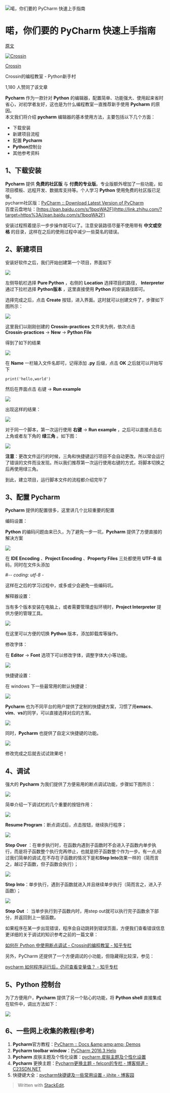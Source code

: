 ![喏，你们要的 PyCharm 快速上手指南](https://pic4.zhimg.com/v2-556deee66e6f1b9ddb97d9b0c9cd9cd3_1200x500.jpg)

# 喏，你们要的 PyCharm 快速上手指南
[原文](https://zhuanlan.zhihu.com/p/26066151)

[![Crossin](https://pic3.zhimg.com/85b47091c_xs.jpg)](https://www.zhihu.com/people/crossin)

[Crossin](https://www.zhihu.com/people/crossin)

Crossin的编程教室 - Python新手村

1,180 人赞同了该文章

**Pycharm**  作为一款针对  **Python**  的编辑器，配置简单、功能强大、使用起来省时省心，对初学者友好，这也是为什么编程教室一直推荐新手使用  **Pycharm**  的原因。  
本文我们将介绍  **pycharm**  编辑器的基本使用方法，主要包括以下几个方面：

-   下载安装
-   新建项目流程
-   配置  **Pycharm**
-   **Python**控制台
-   其他参考资料

## 1、下载安装

**Pycharm**  提供 **免费的社区版**  与  **付费的专业版**。专业版额外增加了一些功能，如项目模板、远程开发、数据库支持等。个人学习  **Python**  使用免费的社区版已足够。  
pycharm社区版：[PyCharm :: Download Latest Version of PyCharm](http://link.zhihu.com/?target=http%3A//www.jetbrains.com/pycharm/download/)  
百度云盘地址：[https://pan.baidu.com/s/1bpqWA2F](http://link.zhihu.com/?target=https%3A//pan.baidu.com/s/1bpqWA2F)

安装过程照着提示一步步操作就可以了。注意安装路径尽量不使用带有  **中文或空格**  的目录，这样在之后的使用过程中减少一些莫名的错误。

## 2、新建项目

安装好软件之后，我们开始创建第一个项目，界面如下

![](https://pic4.zhimg.com/80/v2-a85ae903367ecfd678ea16d50db4ef47_hd.jpg)

左侧导航栏选择  **Pure Python**  ，右侧的  **Location**  选择项目的路径，  **Interpreter**  通过下拉栏选择  **Python版本**  ，这里直接使用  **Python**  的安装路径即可。

选择完成之后，点击  **Create**  按钮，进入界面。这时就可以创建文件了，步骤如下图所示：

![](https://pic4.zhimg.com/80/v2-66b808d1c06cb32ccebec2350939c17f_hd.jpg)

这里我们以刚刚创建的  **Crossin-practices**  文件夹为例，依次点击  
**Crossin-practices**  →  **New**  →  **Python File**

得到了如下的结果

![](https://pic1.zhimg.com/80/v2-b107577b3fb4d1189a1bc5a797f95ee8_hd.jpg)

在  **Name**  一栏输入文件名即可，记得添加  **.py**  后缀，点击  **OK**  之后就可以开始写下

```text
print('hello,world')

```

然后在界面点击 右键 →  **Run example**

![](https://pic3.zhimg.com/80/v2-1e6341b574b67bfa3f13f5ff56f98ab2_hd.jpg)

出现这样的结果：

![](https://pic2.zhimg.com/80/v2-6e075bfbe53c4d71b5d56470017ee49d_hd.jpg)

对于同一个脚本，第一次运行使用  **右键**  →  **Run example**  ，之后可以直接点击右上角或者左下角的  **绿三角**  。如下图：

![](https://pic4.zhimg.com/80/v2-2bb1178718bd626da8902814fbff69af_hd.jpg)

**注意**：更改文件运行的时候，三角和快捷键运行项目不会自动更改。所以常会运行了错误的文件而没发现。所以我们推荐第一次运行使用右键的方式，将脚本切换之后再使用绿三角。

到此，建立项目，运行脚本文件的流程都介绍完毕了

## 3、配置 Pycharm

**Pycharm**  提供的配置很多，这里讲几个比较重要的配置

编码设置：

**Python**  的编码问题由来已久，为了避免一步一坑，**Pycharm**  提供了方便直接的解决方案

![](https://pic1.zhimg.com/80/v2-7b7bf6cb827f253a21257c187c047fa4_hd.jpg)

在  **IDE Encoding**  、**Project Encoding**  、**Property Files**  三处都使用  **UTF-8**  编码，同时在文件头添加

#-*- coding: utf-8 -*

这样在之后的学习过程中，或多或少会避免一些编码坑。

解释器设置：

当有多个版本安装在电脑上，或者需要管理虚拟环境时，**Project Interpreter**  提供方便的管理工具。

![](https://pic3.zhimg.com/80/v2-29679fb60fcf0d0d4f948d5c85726e86_hd.jpg)

在这里可以方便的切换  **Python**  版本，添加卸载库等操作。

修改字体：

在  **Editor**  →  **Font**  选项下可以修改字体，调整字体大小等功能。

![](https://pic2.zhimg.com/80/v2-5128036e99620e4c20f37a58eca347e1_hd.jpg)

快捷键设置：

在 windows 下一些最常用的默认快捷键：

![](https://pic3.zhimg.com/80/v2-2c95f7f722a4342d1db875c03ef45daa_hd.jpg)

**Pycharm**  也为不同平台的用户提供了定制的快捷键方案，习惯了用**emacs**、**vim**、**vs**的同学，可以直接选择对应的方案。

![](https://pic2.zhimg.com/80/v2-61a55f048193449a4026c81ff236eb99_hd.jpg)

同时，**Pycharm**  也提供了自定义快捷键的功能。

![](https://pic2.zhimg.com/80/v2-53f98fdefa195d1179c108408f24180d_hd.jpg)

修改完成之后就去试试效果吧！

## 4、调试

强大的  **Pycharm**  为我们提供了方便易用的断点调试功能，步骤如下图所示：

![](https://pic2.zhimg.com/80/v2-2e0306477e8ab7d354b05a09b475729d_hd.jpg)

简单介绍一下调试栏的几个重要的按钮作用：

  

![](https://pic4.zhimg.com/80/v2-0353997a0ba329f1211451ef5028ed13_hd.jpg)

**Resume Program**：断点调试后，点击按钮，继续执行程序；  

  

![](https://pic4.zhimg.com/80/v2-a8c0d6061d0a68efaf22f680c18385fb_hd.jpg)

**Step Over**  ：在单步执行时，在函数内遇到子函数时不会进入子函数内单步执行，而是将子函数整个执行完再停止，也就是把子函数整个作为一步。有一点,经过我们简单的调试,在不存在子函数的情况下是和**Step Into**效果一样的（简而言之，越过子函数，但子函数会执行）；  

  

![](https://pic3.zhimg.com/80/v2-7cda50d4e2f7db7b2754f02a2344e432_hd.jpg)

**Step Into**：单步执行，遇到子函数就进入并且继续单步执行（简而言之，进入子函数）；

  

![](https://pic2.zhimg.com/80/v2-82ce1dc84514744a8fd46b9226454655_hd.jpg)

**Step Out**  ： 当单步执行到子函数内时，用step out就可以执行完子函数余下部分，并返回到上一层函数。  

如果程序在某一步出现错误，程序会自动跳转到错误页面，方便我们查看错误信息  
更详细的关于调试的知识参考之前的一篇文章：

[如何在 Python 中使用断点调试 - Crossin的编程教室 - 知乎专栏](https://zhuanlan.zhihu.com/p/21304838)

另外，PyCharm 还提供了一个方便调试的小功能，但隐藏得比较深，参见：

[pycharm 如何程序运行后，仍可查看变量值？ - 知乎专栏](https://zhuanlan.zhihu.com/p/27062841)

## 5、Python 控制台

为了方便用户，**Pycharm**  提供了另一个贴心的功能，将  **Python shell**  直接集成在软件中，调出方法如下：

![](https://pic3.zhimg.com/80/v2-b3dac053584f6746e2b5d96e0eeb6a92_hd.jpg)

  

## 6、一些网上收集的教程(参考)

1.  **Pycharm**官方教程：[PyCharm :: Docs &amp;amp;amp;amp; Demos](http://link.zhihu.com/?target=http%3A//www.jetbrains.com/pycharm/documentation/)
2.  **Pycharm toolbar window**：[PyCharm 2016.3 Help](http://link.zhihu.com/?target=https%3A//www.jetbrains.com/help/pycharm/2016.3/debug-tool-window.html%23steptoolbar)
3.  **Pycharm**  皮肤主题及个性化设置：[pycharm 皮肤主题及个性化设置](http://link.zhihu.com/?target=http%3A//blog.csdn.net/garfielder007/article/details/53873787)
4.  **Pycharm**  更换主题：[Pycharm更换主题 - felcon的专栏 - 博客频道 -C23SDN.NET](http://link.zhihu.com/?target=http%3A//blog.csdn.net/felcon/article/details/38491413)
5.  快捷键大全：[pycharm快捷键及一些常用设置 - jihite - 博客园](http://link.zhihu.com/?target=http%3A//www.cnblogs.com/kaituorensheng/p/5371366.html)


> Written with [StackEdit](https://stackedit.io/).
<!--stackedit_data:
eyJoaXN0b3J5IjpbLTE3NjIzNTQ1MzksMjI3MjEwNjExLC0xNz
YyMzU0NTM5XX0=
-->